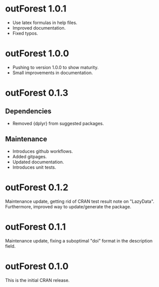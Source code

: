 # outForest 1.0.1

- Use latex formulas in help files.
- Improved documentation.
- Fixed typos.

# outForest 1.0.0

- Pushing to version 1.0.0 to show maturity.
- Small improvements in documentation.

# outForest 0.1.3

## Dependencies

- Removed {dplyr} from suggested packages.

## Maintenance

- Introduces github workflows.
- Added gitpages.
- Updated documentation.
- Introduces unit tests.

# outForest 0.1.2 

Maintenance update, getting rid of CRAN test result note on "LazyData".
Furthermore, improved way to update/generate the package.

# outForest 0.1.1

Maintenance update, fixing a suboptimal "doi" format in the description field.

# outForest 0.1.0

This is the initial CRAN release.
